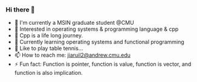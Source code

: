 ### Hi there 👋

<!--
**Willendless/Willendless** is a ✨ _special_ ✨ repository because its `README.md` (this file) appears on your GitHub profile.

Here are some ideas to get you started:

- 🔭 I’m currently working on ...
- 🌱 I’m currently learning ...
- 👯 I’m looking to collaborate on ...
- 🤔 I’m looking for help with ...
- 💬 Ask me about ...
- 📫 How to reach me: ...
- 😄 Pronouns: ...
- ⚡ Fun fact: ...
-->

- 🌈 I'm currently a MSIN graduate student @CMU
- 🔭 Interested in operating systems & programming language & cpp
- 🥺 Cpp is a life long journey.
- 🌱 Currently learning operating systems and functional programming
- 🏓 Like to play table tennis...
- 📫 How to reach me: jiaruil2@andrew.cmu.edu
- ⚡ Fun fact: Function is pointer, function is value, function is vector, and function is also implication.
